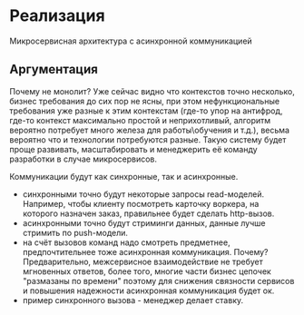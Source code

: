 # Реализация
Микросервисная архитектура с асинхронной коммуникацией

## Аргументация
Почему не монолит? Уже сейчас видно что контекстов точно несколько, бизнес требования до сих пор не ясны, при этом нефункциональные требования уже разные к этим контекстам
(где-то упор на антифрод, где-то контекст максимально простой и неприхотливый, алгоритм вероятно потребует много железа для работы\обучения и т.д.), весьма вероятно что и технологии потребуются разные.
Такую систему будет проще развивать, масштабировать и менеджерить её команду разработки
в случае микросервисов.

Коммуникации будут как синхронные, так и асинхронные. 
 - синхронными точно будут некоторые запросы read-моделей. Например, чтобы клиенту посмотреть карточку воркера, на которого назначен заказ, правильнее будет сделать http-вызов.
 - асинхронными точно будут стриминги данных, данные лучше стримить по push-модели.
 - на счёт вызовов команд надо смотреть предметнее, предпочтительнее тоже асинхронная коммуникация. Почему? Предварительно, межсервисное взаимодействие не требует мгновенных ответов, более того, многие части бизнес цепочек "размазаны по времени" поэтому для снижения связности сервисов и повышения надежности асинхронная коммуникация будет ок. 
 - пример синхронного вызова - менеджер делает ставку.
